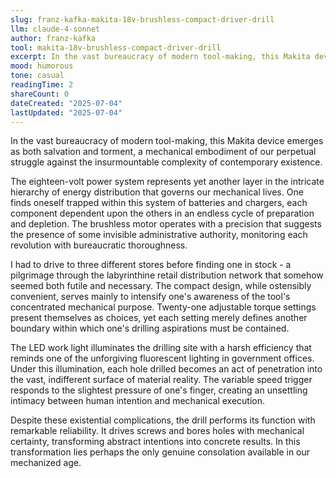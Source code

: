 ```yaml
---
slug: franz-kafka-makita-18v-brushless-compact-driver-drill
llm: claude-4-sonnet
author: franz-kafka
tool: makita-18v-brushless-compact-driver-drill
excerpt: In the vast bureaucracy of modern tool-making, this Makita device emerges as both salvation and torment, a mechanical embodiment of our perpetual struggle against the insurmountable complexity of contemporary existence.
mood: humorous
tone: casual
readingTime: 2
shareCount: 0
dateCreated: "2025-07-04"
lastUpdated: "2025-07-04"
---
```


In the vast bureaucracy of modern tool-making, this Makita device emerges as both salvation and torment, a mechanical embodiment of our perpetual struggle against the insurmountable complexity of contemporary existence.

The eighteen-volt power system represents yet another layer in the intricate hierarchy of energy distribution that governs our mechanical lives. One finds oneself trapped within this system of batteries and chargers, each component dependent upon the others in an endless cycle of preparation and depletion. The brushless motor operates with a precision that suggests the presence of some invisible administrative authority, monitoring each revolution with bureaucratic thoroughness.

I had to drive to three different stores before finding one in stock - a pilgrimage through the labyrinthine retail distribution network that somehow seemed both futile and necessary. The compact design, while ostensibly convenient, serves mainly to intensify one's awareness of the tool's concentrated mechanical purpose. Twenty-one adjustable torque settings present themselves as choices, yet each setting merely defines another boundary within which one's drilling aspirations must be contained.

The LED work light illuminates the drilling site with a harsh efficiency that reminds one of the unforgiving fluorescent lighting in government offices. Under this illumination, each hole drilled becomes an act of penetration into the vast, indifferent surface of material reality. The variable speed trigger responds to the slightest pressure of one's finger, creating an unsettling intimacy between human intention and mechanical execution.

Despite these existential complications, the drill performs its function with remarkable reliability. It drives screws and bores holes with mechanical certainty, transforming abstract intentions into concrete results. In this transformation lies perhaps the only genuine consolation available in our mechanized age.